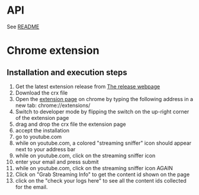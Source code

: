 # API

See [README](api/README.md)

# Chrome extension

## Installation and execution steps

1. Get the latest extension release from [The release webpage](https://github.com/nherbaut/streaming-sniffer-api/releases)
2. Download the crx file
3. Open the [extension page](chrome://extensions/) on chrome by typing the following address in a new tab: chrome://extensions/
4. Switch to developer mode by flipping the switch on the up-right corner of the extension page
5. drag and drop the crx file the extension page
6. accept the installation
7. go to youtube.com
8. while on youtube.com, a colored "streaming sniffer" icon should appear next to your address bar
9. while on youtube.com, click on the streaming sniffer icon
10. enter your email and press submit
11. while on youtube.com, click on the streaming sniffer icon AGAIN
12. Click on "Grab Streaming Info" to get the content id shown on the page
13. click on the "check your logs here" to see all the content ids collected for the email.
